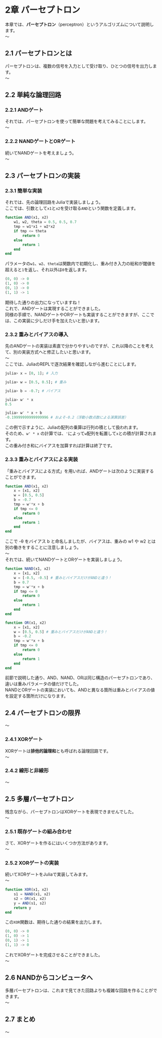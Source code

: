# 2章 パーセプトロン

本章では、**パーセプトロン**（perceptron）というアルゴリズムについて説明します。  
～

## 2.1 パーセプトロンとは

パーセプトロンは、複数の信号を入力として受け取り、ひとつの信号を出力します。  
～

## 2.2 単純な論理回路
### 2.2.1 ANDゲート

それでは、パーセプトロンを使って簡単な問題を考えてみることにします。  
～

### 2.2.2 NANDゲートとORゲート

続いてNANDゲートを考えましょう。  
～

## 2.3 パーセプトロンの実装
### 2.3.1 簡単な実装

それでは、先の論理回路をJuliaで実装しましょう。  
ここでは、引数として`x1`と`x2`を受け取る`AND`という関数を定義します。  

```julia
function AND(x1, x2)
    w1, w2, theta = 0.5, 0.5, 0.7
    tmp = w1*x1 + w2*x2
    if tmp <= theta
        return 0
    else
        return 1
    end
end
```

パラメータの`w1`、`w2`、`theta`は関数内で初期化し、重み付き入力の総和が閾値を超えると`1`を返し、それ以外は`0`を返します。  

```julia
(0, 0) -> 0
(1, 0) -> 0
(0, 1) -> 0
(1, 1) -> 1
```

期待した通りの出力になっていますね！  
これで、ANDゲートは実現することができました。  
同様の手順で、NANDゲートやORゲートも実装することができますが、ここでは、この実装に少しだけ手を加えたいと思います。  

### 2.3.2 重みとバイアスの導入

先のANDゲートの実装は素直で分かりやすいのですが、これ以降のことを考えて、別の実装方式へと修正したいと思います。  
～  
ここでは、JuliaのREPLで逐次結果を確認しながら進むことにします。  

```julia
julia> x = [0, 1]; # 入力

julia> w = [0.5, 0.5]; # 重み

julia> b = -0.7; # バイアス

julia> w' * x
0.5

julia> w' * x + b
-0.19999999999999996 # およそ-0.2（浮動小数点数による演算誤差）
```

この例で示すように、Juliaの配列の乗算は行列の積として扱われます。  
そのため、`w' * x` の計算では、`'`によって`w`配列を転置して`x`との積が計算されます。  
この重み付き和にバイアスを加算すれば計算は終了です。  

### 2.3.3 重みとバイアスによる実装

「重みとバイアスによる方式」を用いれば、ANDゲートは次のように実装することができます。  

```julia
function AND(x1, x2)
    x = [x1, x2]
    w = [0.5, 0.5]
    b = -0.7
    tmp = w'*x + b
    if tmp <= 0
        return 0
    else
        return 1
    end
end
```

ここで -θ をバイアス b と命名しましたが、バイアスは、重みの w1 や w2 とは別の働きをすることに注意しましょう。  
～  
それでは、続いてNANDゲートとORゲートを実装しましょう。  

```julia
function NAND(x1, x2)
    x = [x1, x2]
    w = [-0.5, -0.5] # 重みとバイアスだけがANDと違う！
    b = 0.7
    tmp = w'*x + b
    if tmp <= 0
        return 0
    else
        return 1
    end
end

function OR(x1, x2)
    x = [x1, x2]
    w = [0.5, 0.5] # 重みとバイアスだけがANDと違う！
    b = -0.2
    tmp = w'*x + b
    if tmp <= 0
        return 0
    else
        return 1
    end
end
```

前節で説明した通り、AND、NAND、ORは同じ構造のパーセプトロンであり、違いは重みパラメータの値だけでした。  
NANDとORゲートの実装においても、ANDと異なる箇所は重みとバイアスの値を設定する箇所だけになります。  

## 2.4 パーセプトロンの限界

～  

### 2.4.1 XORゲート

XORゲートは**排他的論理和**とも呼ばれる論理回路です。  
～  

### 2.4.2 線形と非線形

～  

## 2.5 多層パーセプトロン

残念ながら、パーセプトロンはXORゲートを表現できませんでした。  
～  

### 2.5.1 既存ゲートの組み合わせ

さて、XORゲートを作るにはいくつか方法があります。  
～  

### 2.5.2 XORゲートの実装

続いてXORゲートをJuliaで実装してみます。  
～  

```julia
function XOR(x1, x2)
    s1 = NAND(x1, x2)
    s2 = OR(x1, x2)
    y = AND(s1, s2)
    return y
end
```

この`XOR`関数は、期待した通りの結果を出力します。  

```julia
(0, 0) -> 0
(1, 0) -> 1
(0, 1) -> 1
(1, 1) -> 0
```

これでXORゲートを完成させることができました。  
～  

## 2.6 NANDからコンピュータへ

多層パーセプトロンは、これまで見てきた回路よりも複雑な回路を作ることができます。  
～  

## 2.7 まとめ

～
